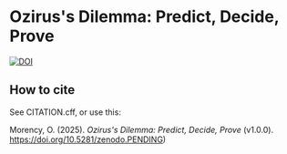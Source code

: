 # Ozirus's Dilemma: Predict, Decide, Prove

[![DOI](https://zenodo.org/badge/DOI/10.5281/zenodo.PENDING.svg)](https://doi.org/10.5281/zenodo.PENDING)

## How to cite
See CITATION.cff, or use this:

Morency, O. (2025). *Ozirus's Dilemma: Predict, Decide, Prove* (v1.0.0). https://doi.org/10.5281/zenodo.PENDING)
